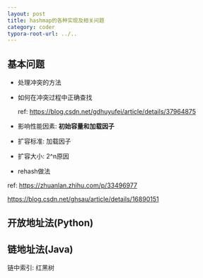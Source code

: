 ```yaml
---
layout: post
title: hashmap的各种实现及相关问题
category: coder
typora-root-url: ../..
---
```


## 基本问题

* 处理冲突的方法

* 如何在冲突过程中正确查找

  ref: https://blog.csdn.net/gdhuyufei/article/details/37964875

* 影响性能因素: **初始容量和加载因子**

* 扩容标准: 加载因子

* 扩容大小: 2^n原因

* rehash做法

ref: https://zhuanlan.zhihu.com/p/33496977

https://blog.csdn.net/ghsau/article/details/16890151



## 开放地址法(Python)



## 链地址法(Java)

链中索引: 红黑树